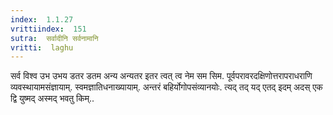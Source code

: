 ```yaml
---
index:  1.1.27
vrittiindex:  151
sutra:  सर्वादीनि सर्वनामानि
vritti:  laghu 
---
```


सर्व विश्व उभ उभय डतर डतम अन्य अन्यतर इतर त्वत् त्व नेम सम सिम. पूर्वपरावरदक्षिणोत्तरापराधराणि व्यवस्थायामसंज्ञायाम्. स्वमज्ञातिधनाख्यायाम्. अन्तरं बहिर्योगोपसंव्यानयोः. त्यद् तद् यद् एतद् इदम् अदस् एक द्वि युष्मद् अस्मद् भवतु किम्..

